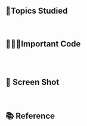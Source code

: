 ## 🧐Topics Studied

</br>

## 👩🏻‍💻Important Code

```swift

```

</br>

## 👀 Screen Shot

</br>

## 📚 Reference

</br>
